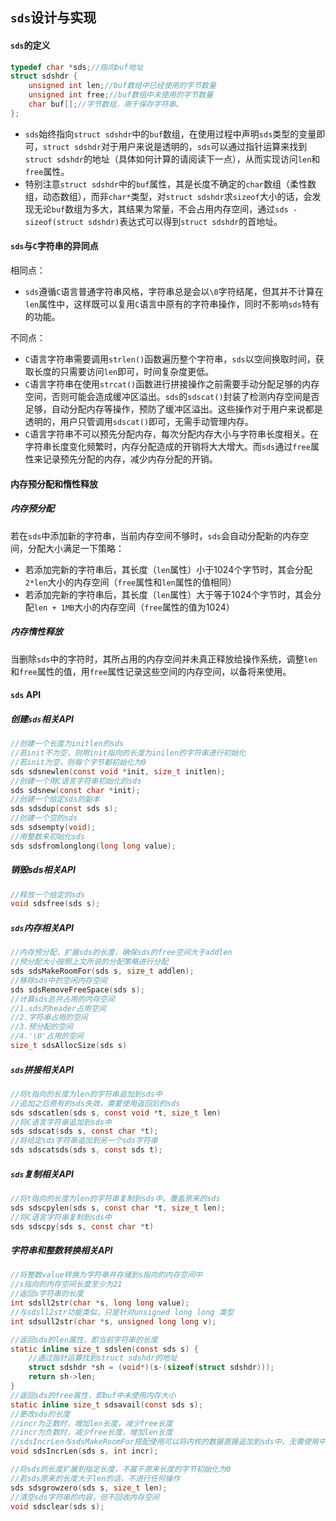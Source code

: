 ## `sds`设计与实现

#### `sds`的定义

```c
typedef char *sds;//指向buf地址
struct sdshdr {
    unsigned int len;//buf数组中已经使用的字节数量
    unsigned int free;//buf数组中未使用的字节数量
    char buf[];//字节数组，用于保存字符串。
};
```

- `sds`始终指向`struct sdshdr`中的`buf`数组，在使用过程中声明`sds`类型的变量即可，`struct sdshdr`对于用户来说是透明的，`sds`可以通过指针运算来找到`struct sdshdr`的地址（具体如何计算的请阅读下一点），从而实现访问`len`和`free`属性。
- 特别注意`struct sdshdr`中的`buf`属性，其是长度不确定的`char`数组（柔性数组，动态数组），而非`char*`类型，对`struct sdshdr`求`sizeof`大小的话，会发现无论`buf`数组为多大，其结果为常量，不会占用内存空间，通过`sds - sizeof(struct sdshdr)`表达式可以得到`struct sdshdr`的首地址。

#### `sds`与`C`字符串的异同点

相同点：

- `sds`遵循`C`语言普通字符串风格，字符串总是会以`\0`字符结尾，但其并不计算在`len`属性中，这样既可以复用`C`语言中原有的字符串操作，同时不影响`sds`特有的功能。

不同点：

- `C`语言字符串需要调用`strlen()`函数遍历整个字符串，`sds`以空间换取时间，获取长度的只需要访问`len`即可，时间复杂度更低。
- `C`语言字符串在使用`strcat()`函数进行拼接操作之前需要手动分配足够的内存空间，否则可能会造成缓冲区溢出。`sds`的`sdscat()`封装了检测内存空间是否足够，自动分配内存等操作，预防了缓冲区溢出。这些操作对于用户来说都是透明的，用户只管调用`sdscat()`即可，无需手动管理内存。
- `C`语言字符串不可以预先分配内存，每次分配内存大小与字符串长度相关。在字符串长度变化频繁时，内存分配造成的开销将大大增大。而`sds`通过`free`属性来记录预先分配的内存，减少内存分配的开销。

#### 内存预分配和惰性释放

##### 内存预分配

若在`sds`中添加新的字符串，当前内存空间不够时，`sds`会自动分配新的内存空间，分配大小满足一下策略：

- 若添加完新的字符串后，其长度（`len`属性）小于1024个字节时，其会分配`2*len`大小的内存空间（`free`属性和`len`属性的值相同）
- 若添加完新的字符串后，其长度（`len`属性）大于等于1024个字节时，其会分配`len + 1MB`大小的内存空间（`free`属性的值为1024）

##### 内存惰性释放

当删除`sds`中的字符时，其所占用的内存空间并未真正释放给操作系统，调整`len`和`free`属性的值，用`free`属性记录这些空间的内存空间，以备将来使用。

#### `sds` API

##### 创建`sds`相关API

```c
//创建一个长度为initlen的sds
//若init不为空，则用init指向的长度为inilen的字符串进行初始化
//若init为空，则每个字节都初始化为0
sds sdsnewlen(const void *init, size_t initlen);
//创建一个用C语言字符串初始化的sds
sds sdsnew(const char *init);
//创建一个给定sds的副本
sds sdsdup(const sds s);
//创建一个空的sds
sds sdsempty(void);
//用整数来初始化sds
sds sdsfromlonglong(long long value);
```

##### 销毁sds相关API

```c
//释放一个给定的sds
void sdsfree(sds s);
```

##### `sds`内存相关API

```c
//内存预分配，扩展sds的长度，确保sds的free空间大于addlen
//预分配大小按照上文所说的分配策略进行分配
sds sdsMakeRoomFor(sds s, size_t addlen);   
//移除sds中的空闲内存空间
sds sdsRemoveFreeSpace(sds s);
//计算sds总共占用的内存空间
//1.sds的header占用空间 
//2.字符串占用的空间
//3.预分配的空间
//4.'\0'占用的空间
size_t sdsAllocSize(sds s)
```

##### `sds`拼接相关API

```c
//将t指向的长度为len的字符串追加到sds中
//追加之后原有的sds失效，需要使用返回后的sds
sds sdscatlen(sds s, const void *t, size_t len)
//将C语言字符串追加到sds中
sds sdscat(sds s, const char *t); 
//将给定sds字符串追加到另一个sds字符串
sds sdscatsds(sds s, const sds t);
```

##### `sds`复制相关API

```c
//将t指向的长度为len的字符串复制到sds中，覆盖原来的sds
sds sdscpylen(sds s, const char *t, size_t len);
//将C语言字符串复制到sds中
sds sdscpy(sds s, const char *t)
```

##### 字符串和整数转换相关API

```c
//将整数value转换为字符串并存储到s指向的内存空间中
//s指向的内存空间长度至少为21
//返回s字符串的长度
int sdsll2str(char *s, long long value);
//与sdsll2str功能类似，只是针对unsigned long long 类型
int sdsull2str(char *s, unsigned long long v);
```



```c
//返回sds的len属性，即当前字符串的长度
static inline size_t sdslen(const sds s) {
    //通过指针运算找到struct sdshdr的地址
    struct sdshdr *sh = (void*)(s-(sizeof(struct sdshdr)));
    return sh->len;
}
//返回sds的free属性，即buf中未使用内存大小
static inline size_t sdsavail(const sds s);
//更改sds的长度
//incr为正数时，增加len长度，减少free长度
//incr为负数时，减少free长度，增加len长度
//sdsIncrLen与sdsMakeRoomFor搭配使用可以将内核的数据直接追加到sds中，无需使用中间缓冲区
void sdsIncrLen(sds s, int incr);

//将sds的长度扩展到指定长度，不属于原来长度的字节初始化为0
//若sds原来的长度大于len的话，不进行任何操作
sds sdsgrowzero(sds s, size_t len);
//清空sds字符串的内容，但不回收内存空间
void sdsclear(sds s);    
```

